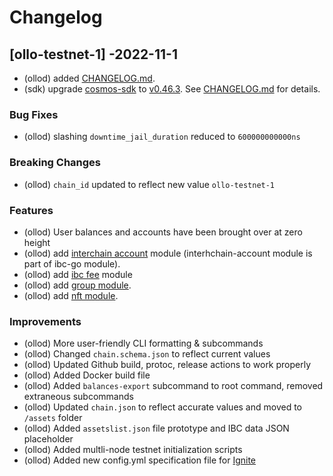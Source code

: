 # Changelog

## [ollo-testnet-1] -2022-11-1

* (ollod) added [CHANGELOG.md](https://github.com/OllO-Station/ollo/blob/v0.0.1/CHANGELOG.md).
* (sdk) upgrade [cosmos-sdk](https://github.com/cosmos/cosmos-sdk) to [v0.46.3](https://github.com/cosmos/cosmos-sdk/releases/tag/v0.46.3). See [CHANGELOG.md](https://github.com/OllO-Station/blob/v0.46.3/CHANGELOG.md) for details.
  

### Bug Fixes

* (ollod) slashing `downtime_jail_duration` reduced to `600000000000ns`

### Breaking Changes

* (ollod) `chain_id` updated to reflect new value `ollo-testnet-1`

### Features

* (ollod) User balances and accounts have been brought over at zero height
* (ollod) add [interchain account](https://github.com/cosmos/ibc-go/tree/main/modules/apps/27-interchain-accounts) module (interhchain-account module is part of ibc-go module).
* (ollod) add [ibc fee](https://github.com/cosmos/ibc-go/tree/main/modules/apps/29-fee) module
* (ollod) add [group module](https://github.com/cosmos/cosmos-sdk).
* (ollod) add [nft module](https://github.com/cosmos/cosmos-sdk).

### Improvements

* (ollod) More user-friendly CLI formatting & subcommands
* (ollod) Changed `chain.schema.json` to reflect current values
* (ollod) Updated Github build, protoc, release actions to work properly
* (ollod) Added Docker build file
* (ollod) Added `balances-export` subcommand to root command, removed extraneous subcommands
* (ollod) Updated `chain.json` to reflect accurate values and moved to `/assets` folder
* (ollod) Added `assetslist.json` file prototype and IBC data JSON placeholder
* (ollod) Added multli-node testnet initialization scripts
* (ollod) Added new config.yml specification file for [Ignite](https://github.com/ignite/cli)

<!-- Release links -->

[Unreleased]: https://github.com/OllO-Station/ollo/compare/v0.0.1...HEAD
[v0.0.1]: https://github.com/OllO-Station/ollo/releases/tag/v0.0.1
